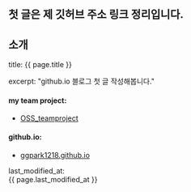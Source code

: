 ## 첫 글은 제 깃허브 주소 링크 정리입니다.

소개
---
title:  {{ page.title }}


excerpt: "github.io 블로그 첫 글 작성해봅니다."

#### my team project:
  - [OSS_teamproject](https://github.com/Opensource-Teamproject/OSS_teamproject.git)

#### github.io:
  - [ggpark1218.github.io](https://github.com/ggpark1218/ggpark1218.github.io.git)

last_modified_at:  
{{ page.last_modified_at }}


